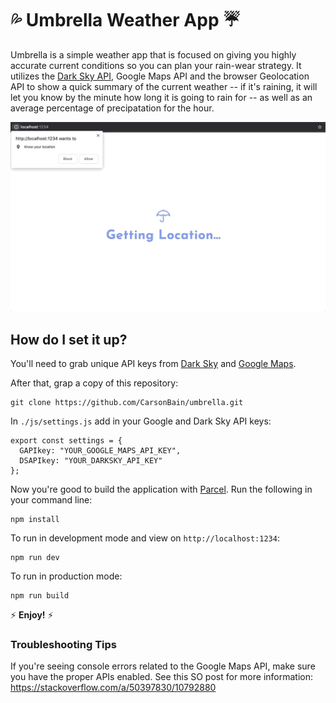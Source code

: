 # 💦 Umbrella Weather App ☔

Umbrella is a simple weather app that is focused on giving you highly accurate current conditions so you can plan your rain-wear strategy. It utilizes the [Dark Sky API](https://darksky.net/dev), Google Maps API and the browser Geolocation API to show a quick summary of the current weather -- if it's raining, it will let you know by the minute how long it is going to rain for -- as well as an average percentage of precipatation for the hour.

![](umbrella-demo.gif)


## How do I set it up?

You'll need to grab unique API keys from [Dark Sky](https://darksky.net/dev) and [Google Maps](https://developers.google.com/maps/documentation/javascript/get-api-key).

After that, grap a copy of this repository:

```
git clone https://github.com/CarsonBain/umbrella.git
```

In `./js/settings.js` add in your Google and Dark Sky API keys:

```
export const settings = {
  GAPIkey: "YOUR_GOOGLE_MAPS_API_KEY",
  DSAPIkey: "YOUR_DARKSKY_API_KEY"
};
```

Now you're good to build the application with [Parcel](https://github.com/parcel-bundler/parcel). Run the following in your command line:

```
npm install
```

To run in development mode and view on `http://localhost:1234`:

```
npm run dev
```

To run in production mode:

```
npm run build
```

⚡ **Enjoy!** ⚡

### Troubleshooting Tips

If you're seeing console errors related to the Google Maps API, make sure you have the proper APIs enabled. See this SO post for more information: https://stackoverflow.com/a/50397830/10792880
